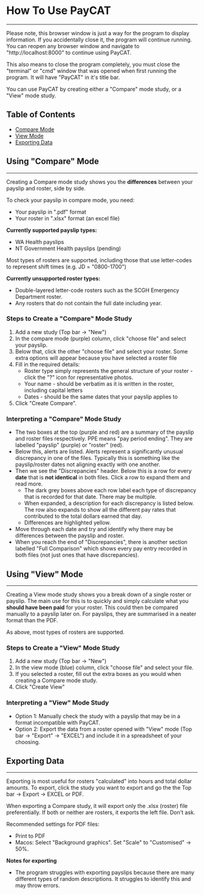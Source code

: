 # How To Use PayCAT
___

Please note, this browser window is just a way for the program to display information. If you accidentally close it, the program will continue running. You can reopen any browser window and navigate to "http://localhost:8000" to continue using PayCAT.

This also means to close the program completely, you must close the "terminal" or "cmd" window that was opened when first running the program. It will have "PayCAT" in it's title bar.

You can use PayCAT by creating either a "Compare" mode study, or a "View" mode study.

## Table of Contents

- [Compare Mode](#using-compare-mode)
- [View Mode](#using-view-mode)
- [Exporting Data](#exporting-data)

## Using "Compare" Mode
___

Creating a Compare mode study shows you the **differences** between your payslip and roster, side by side.

To check your payslip in compare mode, you need:
- Your payslip in ".pdf" format
- Your roster in ".xlsx" format (an excel file)

**Currently supported payslip types:**
- WA Health payslips
- NT Government Health payslips (pending)

Most types of rosters are supported, including those that use letter-codes to represent shift times (e.g. JD = "0800-1700")

**Currently unsupported roster types:**
- Double-layered letter-code rosters such as the SCGH Emergency Department roster.
- Any rosters that do not contain the full date including year.

### Steps to Create a "Compare" Mode Study

1. Add a new study (Top bar -> "New")
1. In the compare mode (purple) column, click "choose file" and select your payslip.
1. Below that, click the other "choose file" and select your roster. Some extra options will appear because you have selected a roster file
1. Fill in the required details:
	- Roster type simply represents the general structure of your roster - click the "?" icon for representative photos. 
	- Your name - should be verbatim as it is written in the roster, including capital letters
	- Dates - should be the same dates that your payslip applies to
1. Click "Create Compare".

### Interpreting a "Compare" Mode Study

- The two boxes at the top (purple and red) are a summary of the payslip and roster files respectively. PPE means "pay period ending". They are labelled "payslip" (purple) or "roster" (red).
- Below this, alerts are listed. Alerts represent a significantly unusual discrepancy in one of the files. Typically this is something like the payslip/roster dates not aligning exactly with one another.
- Then we see the "Discrepancies" header. Below this is a row for every **date** that is **not identical** in both files. Click a row to expand them and read more.
	- The dark grey boxes above each row label each type of discrepancy that is recorded for that date. There may be multiple.
	- When expanded, a description for each discrepancy is listed below. The row also expands to show all the different pay rates that contributed to the total dollars earned that day.
	- Differences are highlighted yellow.
- Move through each date and try and identify why there may be differences between the payslip and roster.
- When you reach the end of "Discrepancies", there is another section labelled "Full Comparison" which shows every pay entry recorded in both files (not just ones that have discrepancies).

## Using "View" Mode
___

Creating a View mode study shows you a break down of a single roster or payslip. The main use for this is to quickly and simply calculate what you **should have been paid** for your roster. This could then be compared manually to a payslip later on. For payslips, they are summarised in a neater format than the PDF.

As above, most types of rosters are supported.

### Steps to Create a "View" Mode Study

1. Add a new study (Top bar -> "New")
1. In the view mode (blue) column, click "choose file" and select your file.
1. If you selected a roster, fill out the extra boxes as you would when creating a Compare mode study.
1. Click "Create View"

### Interpreting a "View" Mode Study

- Option 1: Manually check the study with a payslip that may be in a format incompatible with PayCAT.
- Option 2: Export the data from a roster opened with "View" mode (Top bar -> "Export" -> "EXCEL") and include it in a spreadsheet of your choosing.

## Exporting Data
___

Exporting is most useful for rosters "calculated" into hours and total dollar amounts. To export, click the study you want to export and go the the Top bar -> Export -> EXCEL or PDF.

When exporting a Compare study, it will export only the .xlsx (roster) file preferentially. If both or neither are rosters, it exports the left file. Don't ask. 

Recommended settings for PDF files:
- Print to PDF
- Macos: Select "Background graphics". Set "Scale" to "Customised" -> 50%.

**Notes for exporting**
- The program struggles with exporting payslips because there are many different types of random descriptions. It struggles to identify this and may throw errors.